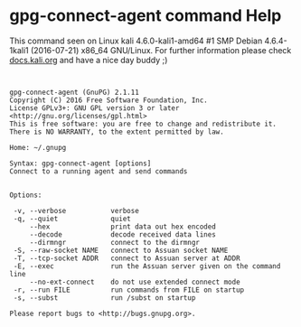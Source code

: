 # gpg-connect-agent command Help

 This command seen on Linux kali 4.6.0-kali1-amd64 #1 SMP Debian 4.6.4-1kali1 (2016-07-21) x86_64 GNU/Linux. For further information please check [docs.kali.org](docs.kali.org) and have a nice day buddy ;) 

~~~


gpg-connect-agent (GnuPG) 2.1.11
Copyright (C) 2016 Free Software Foundation, Inc.
License GPLv3+: GNU GPL version 3 or later <http://gnu.org/licenses/gpl.html>
This is free software: you are free to change and redistribute it.
There is NO WARRANTY, to the extent permitted by law.

Home: ~/.gnupg

Syntax: gpg-connect-agent [options]
Connect to a running agent and send commands


Options:
 
 -v, --verbose           verbose
 -q, --quiet             quiet
     --hex               print data out hex encoded
     --decode            decode received data lines
     --dirmngr           connect to the dirmngr
 -S, --raw-socket NAME   connect to Assuan socket NAME
 -T, --tcp-socket ADDR   connect to Assuan server at ADDR
 -E, --exec              run the Assuan server given on the command line
     --no-ext-connect    do not use extended connect mode
 -r, --run FILE          run commands from FILE on startup
 -s, --subst             run /subst on startup

Please report bugs to <http://bugs.gnupg.org>.

~~~
